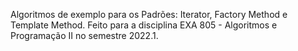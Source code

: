 Algoritmos de exemplo para os Padrões: Iterator, Factory Method e Template Method. Feito para a disciplina EXA 805 - Algoritmos e Programação II no semestre 2022.1.
